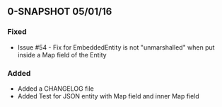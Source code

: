 ## 0-SNAPSHOT 05/01/16

### Fixed
- Issue #54 - Fix for EmbeddedEntity is not "unmarshalled" when put inside a Map field of the Entity

### Added 
- Added a CHANGELOG file
- Added Test for JSON entity with Map field and inner Map field
